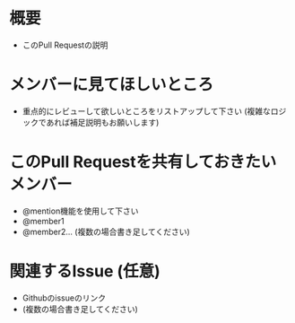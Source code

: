 # 概要

- このPull Requestの説明

# メンバーに見てほしいところ

- 重点的にレビューして欲しいところをリストアップして下さい (複雑なロジックであれば補足説明もお願いします)

# このPull Requestを共有しておきたいメンバー

- @mention機能を使用して下さい
- @member1
- @member2... (複数の場合書き足してください)

# 関連するIssue (任意)

- Githubのissueのリンク
- (複数の場合書き足してください)